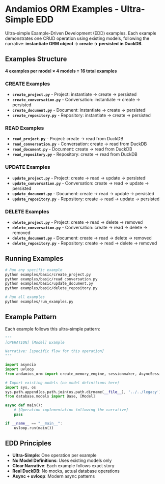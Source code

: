 # Andamios ORM Examples - Ultra-Simple EDD

Ultra-simple Example-Driven Development (EDD) examples. Each example demonstrates one CRUD operation using existing models, following the narrative: **instantiate ORM object → create → persisted in DuckDB**.

## Examples Structure

**4 examples per model × 4 models = 16 total examples**

### CREATE Examples
- **`create_project.py`** - Project: instantiate → create → persisted
- **`create_conversation.py`** - Conversation: instantiate → create → persisted  
- **`create_document.py`** - Document: instantiate → create → persisted
- **`create_repository.py`** - Repository: instantiate → create → persisted

### READ Examples
- **`read_project.py`** - Project: create → read from DuckDB
- **`read_conversation.py`** - Conversation: create → read from DuckDB
- **`read_document.py`** - Document: create → read from DuckDB
- **`read_repository.py`** - Repository: create → read from DuckDB

### UPDATE Examples
- **`update_project.py`** - Project: create → read → update → persisted
- **`update_conversation.py`** - Conversation: create → read → update → persisted
- **`update_document.py`** - Document: create → read → update → persisted
- **`update_repository.py`** - Repository: create → read → update → persisted

### DELETE Examples
- **`delete_project.py`** - Project: create → read → delete → removed
- **`delete_conversation.py`** - Conversation: create → read → delete → removed
- **`delete_document.py`** - Document: create → read → delete → removed
- **`delete_repository.py`** - Repository: create → read → delete → removed

## Running Examples

```bash
# Run any specific example
python examples/basic/create_project.py
python examples/basic/read_conversation.py
python examples/basic/update_document.py
python examples/basic/delete_repository.py

# Run all examples
python examples/run_examples.py
```

## Example Pattern

Each example follows this ultra-simple pattern:

```python
"""
[OPERATION] [Model] Example

Narrative: [specific flow for this operation]
"""

import asyncio
import uvloop
from andamios_orm import create_memory_engine, sessionmaker, AsyncSession

# Import existing models (no model definitions here)
import sys, os
sys.path.append(os.path.join(os.path.dirname(__file__), '../../legacy'))
from database.models import Base, [Model]

async def main():
    # [Operation implementation following the narrative]
    pass

if __name__ == "__main__":
    uvloop.run(main())
```

## EDD Principles

- **Ultra-Simple**: One operation per example
- **No Model Definitions**: Uses existing models only
- **Clear Narrative**: Each example follows exact story
- **Real DuckDB**: No mocks, actual database operations
- **Async + uvloop**: Modern async patterns